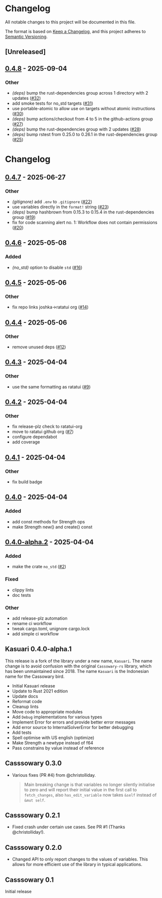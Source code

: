 # Changelog

All notable changes to this project will be documented in this file.

The format is based on [Keep a Changelog](https://keepachangelog.com/en/1.0.0/),
and this project adheres to [Semantic Versioning](https://semver.org/spec/v2.0.0.html).

## [Unreleased]

## [0.4.8](https://github.com/ratatui/kasuari/compare/v0.4.7...v0.4.8) - 2025-09-04

### Other

- *(deps)* bump the rust-dependencies group across 1 directory with 2 updates ([#32](https://github.com/ratatui/kasuari/pull/32))
- add smoke tests for no_std targets ([#31](https://github.com/ratatui/kasuari/pull/31))
- use portable-atomic to allow use on targets without atomic instructions ([#30](https://github.com/ratatui/kasuari/pull/30))
- *(deps)* bump actions/checkout from 4 to 5 in the github-actions group ([#27](https://github.com/ratatui/kasuari/pull/27))
- *(deps)* bump the rust-dependencies group with 2 updates ([#28](https://github.com/ratatui/kasuari/pull/28))
- *(deps)* bump rstest from 0.25.0 to 0.26.1 in the rust-dependencies group ([#25](https://github.com/ratatui/kasuari/pull/25))
# Changelog

## [0.4.7](https://github.com/ratatui/kasuari/compare/v0.4.6...v0.4.7) - 2025-06-27

### Other

- *(gitignore)* add `.env` to `.gitignore` ([#22](https://github.com/ratatui/kasuari/pull/22))
- use variables directly in the `format!` string ([#23](https://github.com/ratatui/kasuari/pull/23))
- *(deps)* bump hashbrown from 0.15.3 to 0.15.4 in the rust-dependencies group ([#19](https://github.com/ratatui/kasuari/pull/19))
- fix for code scanning alert no. 1: Workflow does not contain permissions ([#20](https://github.com/ratatui/kasuari/pull/20))

## [0.4.6](https://github.com/ratatui/kasuari/compare/v0.4.5...v0.4.6) - 2025-05-08

### Added

- *(no_std)* option to disable `std` ([#16](https://github.com/ratatui/kasuari/pull/16))

## [0.4.5](https://github.com/ratatui/kasuari/compare/v0.4.4...v0.4.5) - 2025-05-06

### Other

- fix repo links joshka->ratatui org ([#14](https://github.com/ratatui/kasuari/pull/14))

## [0.4.4](https://github.com/ratatui/kasuari/compare/v0.4.3...v0.4.4) - 2025-05-06

### Other

- remove unused deps ([#12](https://github.com/ratatui/kasuari/pull/12))

## [0.4.3](https://github.com/ratatui/kasuari/compare/v0.4.2...v0.4.3) - 2025-04-04

### Other

- use the same formatting as ratatui ([#9](https://github.com/ratatui/kasuari/pull/9))

## [0.4.2](https://github.com/ratatui/kasuari/compare/v0.4.1...v0.4.2) - 2025-04-04

### Other

- fix release-plz check to ratatui-org
- move to ratatui github org ([#7](https://github.com/ratatui/kasuari/pull/7))
- configure dependabot
- add coverage

## [0.4.1](https://github.com/ratatui/kasuari/compare/v0.4.0...v0.4.1) - 2025-04-04

### Other

- fix build badge

## [0.4.0](https://github.com/ratatui/kasuari/compare/v0.4.0-alpha.2...v0.4.0) - 2025-04-04

### Added

- add const methods for Strength ops
- make Strength new() and create() const

## [0.4.0-alpha.2](https://github.com/ratatui/kasuari/compare/v0.4.0-alpha.1...v0.4.0-alpha.2) - 2025-04-04

### Added

- make the crate `no_std` ([#2](https://github.com/ratatui/kasuari/pull/2))

### Fixed

- clippy lints
- doc tests

### Other

- add release-plz automation
- rename ci workflow
- tweak cargo.toml, unignore cargo.lock
- add simple ci workflow

## Kasuari 0.4.0-alpha.1

This release is a fork of the library under a new name, `Kasuari`. The name change is to avoid confusion
with the original `Cassowary-rs` library, which has been unmaintained since 2018. The name `Kasuari` is
the Indonesian name for the Cassowary bird.

- Initial Kasuari release
- Update to Rust 2021 edition
- Update docs
- Reformat code
- Cleanup lints
- Move code to appropriate modules
- Add `Debug` implementations for various types
- Implement Error for errors and provide better error messages
- Add error source to InternalSolverError for better debugging
- Add tests
- Spell optimise with US english (optimize)
- Make Strength a newtype instead of f64
- Pass constrains by value instead of reference

## Casssowary 0.3.0

- Various fixes (PR #4) from @christolliday.
  > Main breaking change is that variables no longer silently initialise to zero and will report
  their initial value in the first call to `fetch_changes`, also `has_edit_variable` now takes
  `&self` instead of `&mut self`.

## Casssowary 0.2.1

- Fixed crash under certain use cases. See PR #1 (Thanks @christolliday!).

## Casssowary 0.2.0

- Changed API to only report changes to the values of variables. This allows for more efficient use
  of the library in typical applications.

## Casssowary  0.1

Initial release
